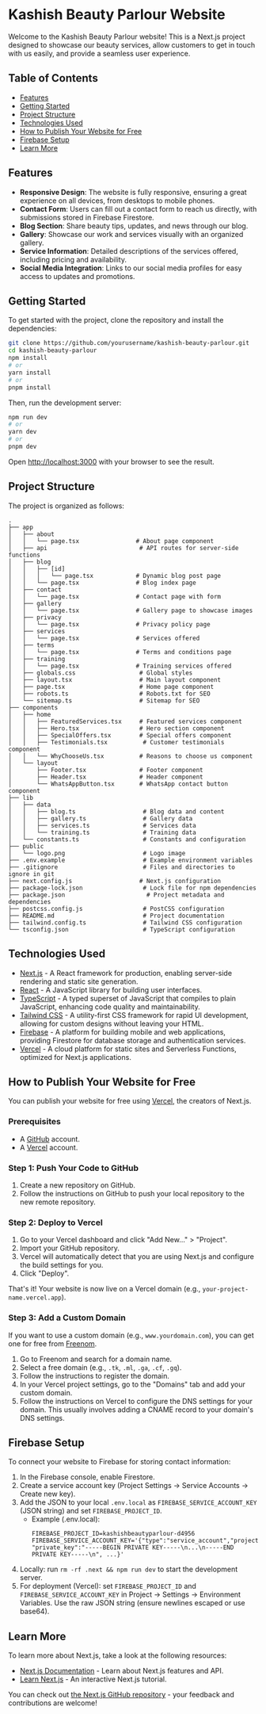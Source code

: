 # Kashish Beauty Parlour Website

Welcome to the Kashish Beauty Parlour website! This is a Next.js project designed to showcase our beauty services, allow customers to get in touch with us easily, and provide a seamless user experience.

## Table of Contents

- [Features](#features)
- [Getting Started](#getting-started)
- [Project Structure](#project-structure)
- [Technologies Used](#technologies-used)
- [How to Publish Your Website for Free](#how-to-publish-your-website-for-free)
- [Firebase Setup](#firebase-setup)
- [Learn More](#learn-more)

## Features

- **Responsive Design**: The website is fully responsive, ensuring a great experience on all devices, from desktops to mobile phones.
- **Contact Form**: Users can fill out a contact form to reach us directly, with submissions stored in Firebase Firestore.
- **Blog Section**: Share beauty tips, updates, and news through our blog.
- **Gallery**: Showcase our work and services visually with an organized gallery.
- **Service Information**: Detailed descriptions of the services offered, including pricing and availability.
- **Social Media Integration**: Links to our social media profiles for easy access to updates and promotions.

## Getting Started

To get started with the project, clone the repository and install the dependencies:

```bash
git clone https://github.com/yourusername/kashish-beauty-parlour.git
cd kashish-beauty-parlour
npm install
# or
yarn install
# or
pnpm install
```

Then, run the development server:

```bash
npm run dev
# or
yarn dev
# or
pnpm dev
```

Open [http://localhost:3000](http://localhost:3000) with your browser to see the result.

## Project Structure

The project is organized as follows:

```
.
├── app
│   ├── about
│   │   └── page.tsx                # About page component
│   ├── api                          # API routes for server-side functions
│   ├── blog
│   │   ├── [id]
│   │   │   └── page.tsx            # Dynamic blog post page
│   │   └── page.tsx                # Blog index page
│   ├── contact
│   │   └── page.tsx                # Contact page with form
│   ├── gallery
│   │   └── page.tsx                # Gallery page to showcase images
│   ├── privacy
│   │   └── page.tsx                # Privacy policy page
│   ├── services
│   │   └── page.tsx                # Services offered
│   ├── terms
│   │   └── page.tsx                # Terms and conditions page
│   ├── training
│   │   └── page.tsx                # Training services offered
│   ├── globals.css                  # Global styles
│   ├── layout.tsx                   # Main layout component
│   ├── page.tsx                     # Home page component
│   ├── robots.ts                    # Robots.txt for SEO
│   └── sitemap.ts                   # Sitemap for SEO
├── components
│   ├── home
│   │   ├── FeaturedServices.tsx     # Featured services component
│   │   ├── Hero.tsx                 # Hero section component
│   │   ├── SpecialOffers.tsx        # Special offers component
│   │   ├── Testimonials.tsx          # Customer testimonials component
│   │   └── WhyChooseUs.tsx          # Reasons to choose us component
│   └── layout
│       ├── Footer.tsx               # Footer component
│       ├── Header.tsx               # Header component
│       └── WhatsAppButton.tsx       # WhatsApp contact button component
├── lib
│   ├── data
│   │   ├── blog.ts                   # Blog data and content
│   │   ├── gallery.ts                # Gallery data
│   │   ├── services.ts               # Services data
│   │   └── training.ts               # Training data
│   └── constants.ts                  # Constants and configuration
├── public
│   └── logo.png                      # Logo image
├── .env.example                      # Example environment variables
├── .gitignore                        # Files and directories to ignore in git
├── next.config.js                   # Next.js configuration
├── package-lock.json                 # Lock file for npm dependencies
├── package.json                       # Project metadata and dependencies
├── postcss.config.js                 # PostCSS configuration
├── README.md                         # Project documentation
├── tailwind.config.ts                # Tailwind CSS configuration
└── tsconfig.json                     # TypeScript configuration
```

## Technologies Used

*   [Next.js](https://nextjs.org/) - A React framework for production, enabling server-side rendering and static site generation.
*   [React](https://reactjs.org/) - A JavaScript library for building user interfaces.
*   [TypeScript](https://www.typescriptlang.org/) - A typed superset of JavaScript that compiles to plain JavaScript, enhancing code quality and maintainability.
*   [Tailwind CSS](https://tailwindcss.com/) - A utility-first CSS framework for rapid UI development, allowing for custom designs without leaving your HTML.
*   [Firebase](https://firebase.google.com/) - A platform for building mobile and web applications, providing Firestore for database storage and authentication services.
*   [Vercel](https://vercel.com/) - A cloud platform for static sites and Serverless Functions, optimized for Next.js applications.

## How to Publish Your Website for Free

You can publish your website for free using [Vercel](https://vercel.com), the creators of Next.js.

### Prerequisites

*   A [GitHub](https://github.com) account.
*   A [Vercel](https://vercel.com) account.

### Step 1: Push Your Code to GitHub

1.  Create a new repository on GitHub.
2.  Follow the instructions on GitHub to push your local repository to the new remote repository.

### Step 2: Deploy to Vercel

1.  Go to your Vercel dashboard and click "Add New..." > "Project".
2.  Import your GitHub repository.
3.  Vercel will automatically detect that you are using Next.js and configure the build settings for you.
4.  Click "Deploy".

That's it! Your website is now live on a Vercel domain (e.g., `your-project-name.vercel.app`).

### Step 3: Add a Custom Domain

If you want to use a custom domain (e.g., `www.yourdomain.com`), you can get one for free from [Freenom](https://www.freenom.com/).

1.  Go to Freenom and search for a domain name.
2.  Select a free domain (e.g., `.tk`, `.ml`, `.ga`, `.cf`, `.gq`).
3.  Follow the instructions to register the domain.
4.  In your Vercel project settings, go to the "Domains" tab and add your custom domain.
5.  Follow the instructions on Vercel to configure the DNS settings for your domain. This usually involves adding a CNAME record to your domain's DNS settings.

## Firebase Setup

To connect your website to Firebase for storing contact information:

1. In the Firebase console, enable Firestore.
2. Create a service account key (Project Settings → Service Accounts → Create new key).
3. Add the JSON to your local `.env.local` as `FIREBASE_SERVICE_ACCOUNT_KEY` (JSON string) and set `FIREBASE_PROJECT_ID`.
   - Example (.env.local):
     ```
     FIREBASE_PROJECT_ID=kashishbeautyparlour-d4956
     FIREBASE_SERVICE_ACCOUNT_KEY='{"type":"service_account","project_id":"...", "private_key":"-----BEGIN PRIVATE KEY-----\n...\n-----END PRIVATE KEY-----\n", ...}'
     ```
4. Locally: run `rm -rf .next && npm run dev` to start the development server.
5. For deployment (Vercel): set `FIREBASE_PROJECT_ID` and `FIREBASE_SERVICE_ACCOUNT_KEY` in Project → Settings → Environment Variables. Use the raw JSON string (ensure newlines escaped or use base64).

## Learn More

To learn more about Next.js, take a look at the following resources:

- [Next.js Documentation](https://nextjs.org/docs) - Learn about Next.js features and API.
- [Learn Next.js](https://nextjs.org/learn) - An interactive Next.js tutorial.

You can check out [the Next.js GitHub repository](https://github.com/vercel/next.js/) - your feedback and contributions are welcome!